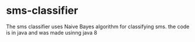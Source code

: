 # sms-classifier
The sms classifier uses Naive Bayes algorithm for classifying sms.
the code is in java and was made usinng java 8
